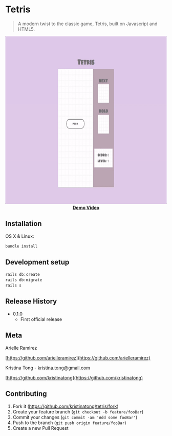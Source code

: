 # Tetris
> A modern twist to the classic game, Tetris, built on Javascript and HTML5.

<p align="center">
  <img width="850" height="522" src="https://github.com/kristinatong/tetris/blob/master/demos/tetris4.gif"><br>
  <a href="https://vimeo.com/303965386"><b>Demo Video</b></a>
</p>

## Installation

OS X & Linux:

```sh
bundle install
```

## Development setup

```sh
rails db:create
rails db:migrate
rails s
```

## Release History

* 0.1.0
    * First official release

## Meta

Arielle Ramirez

[https://github.com/arielleramirez](https://github.com/arielleramirez)

Kristina Tong - kristina.tong@gmail.com

[https://github.com/kristinatong](https://github.com/kristinatong)


## Contributing

1. Fork it (<https://github.com/kristinatong/tetris/fork>)
2. Create your feature branch (`git checkout -b feature/fooBar`)
3. Commit your changes (`git commit -am 'Add some fooBar'`)
4. Push to the branch (`git push origin feature/fooBar`)
5. Create a new Pull Request

